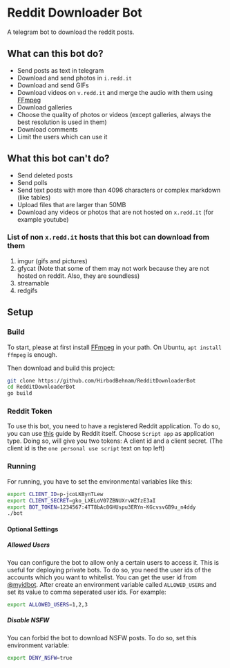 # Reddit Downloader Bot

A telegram bot to download the reddit posts.

## What can this bot do?

* Send posts as text in telegram
* Download and send photos in `i.redd.it`
* Download and send GIFs
* Download videos on `v.redd.it` and merge the audio with them using [FFmpeg](https://www.ffmpeg.org/)
* Download galleries
* Choose the quality of photos or videos (except galleries, always the best resolution is used in them)
* Download comments
* Limit the users which can use it

## What this bot can't do?

* Send deleted posts
* Send polls
* Send text posts with more than 4096 characters or complex markdown (like tables)
* Upload files that are larger than 50MB
* Download any videos or photos that are not hosted on `x.redd.it` (for example youtube)

### List of non `x.redd.it` hosts that this bot can download from them

1. imgur (gifs and pictures)
2. gfycat (Note that some of them may not work because they are not hosted on reddit. Also, they are soundless)
3. streamable
4. redgifs

## Setup

### Build

To start, please at first install [FFmpeg](https://www.ffmpeg.org/) in your path. On Ubuntu, `apt install ffmpeg` is
enough.

Then download and build this project:

```bash
git clone https://github.com/HirbodBehnam/RedditDownloaderBot
cd RedditDownloaderBot
go build
```

### Reddit Token

To use this bot, you need to have a registered Reddit application. To do so, you can
use [this](https://github.com/reddit-archive/reddit/wiki/OAuth2#getting-started) guide by Reddit itself.
Choose `Script app` as application type. Doing so, will give you two tokens: A client id and a client secret. (The
client id is the `one personal use script` text on top left)

### Running

For running, you have to set the environmental variables like this:

```bash
export CLIENT_ID=p-jcoLKBynTLew
export CLIENT_SECRET=gko_LXELoV07ZBNUXrvWZfzE3aI
export BOT_TOKEN=1234567:4TT8bAc8GHUspu3ERYn-KGcvsvGB9u_n4ddy
./bot
```

#### Optional Settings

##### Allowed Users

You can configure the bot to allow only a certain users to access it. This is useful for deploying private bots.
To do so, you need the user ids of the accounts which you want to whitelist. You can get the user id
from [@myidbot](https://t.me/myidbot).
After create an environment variable called `ALLOWED_USERS` and set its value to comma seperated user ids. For example:

```bash
export ALLOWED_USERS=1,2,3
```

##### Disable NSFW

You can forbid the bot to download NSFW posts. To do so, set this environment variable:

```bash
export DENY_NSFW=true
```